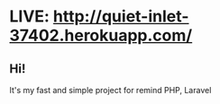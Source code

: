 # LIVE: http://quiet-inlet-37402.herokuapp.com/

## Hi!
It's my fast and simple project for remind PHP, Laravel
